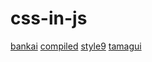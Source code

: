 # css-in-js

[bankai](https://github.com/choojs/bankai)
[compiled](https://github.com/atlassian-labs/compiled)
[style9](https://github.com/johanholmerin/style9)
[tamagui](https://github.com/tamagui/tamagui)
